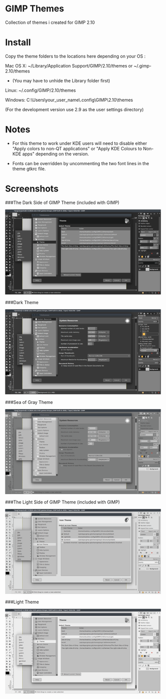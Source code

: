 GIMP Themes
===


Collection of themes i created for GIMP 2.10


Install
===


Copy the theme folders to the locations here depending on your OS :  

Mac OS X: ~/Library/Application Support/GIMP/2.10/themes   or   ~/.gimp-2.10/themes  

  * (You may have to unhide the Library folder first)  

Linux: ~/.config/GIMP/2.10/themes  

Windows: C:\Users\your_user_name\\.config\GIMP\2.10\themes  

(For the development version use 2.9 as the user settings directory)  


Notes
===

  * For this theme to work under KDE users will need to disable either "Apply colors to non-QT applications" or "Apply KDE Colours to Non-KDE apps" depending on the version.

  * Fonts can be overridden by uncommenting the two font lines in the theme gtkrc file.


Screenshots
===

  
###The Dark Side of GIMP Theme (included with GIMP)  

![alt text](https://raw.githubusercontent.com/Draekko-RAND/gimp-themes/gimp-2_10/screenshots/tdsog.png "The Dark Side of GIMP theme")  

  
###Dark Theme  

![alt text](https://raw.githubusercontent.com/Draekko-RAND/gimp-themes/gimp-2_10/screenshots/dark.png "Dark theme")  

  
###Sea of Gray Theme  

![alt text](https://raw.githubusercontent.com/Draekko-RAND/gimp-themes/gimp-2_10/screenshots/sog.png "Sea of Gray theme")  

  
###The Light Side of GIMP Theme (included with GIMP)  

![alt text](https://raw.githubusercontent.com/Draekko-RAND/gimp-themes/gimp-2_10/screenshots/tlsog.png "The Light Side of GIMP theme")  

  
###Light Theme  

![alt text](https://raw.githubusercontent.com/Draekko-RAND/gimp-themes/gimp-2_10/screenshots/light.png "Light theme")  



  
